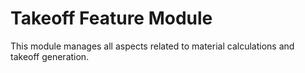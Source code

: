 # Takeoff Feature Module

This module manages all aspects related to material calculations and takeoff generation.
